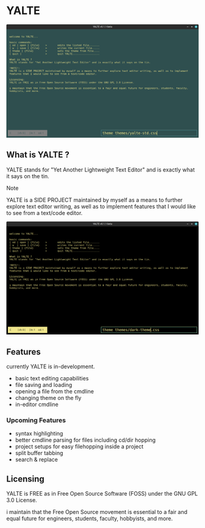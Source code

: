# YALTE

![image](media/yalte_theme00.png) 

## What is YALTE ?
YALTE stands for "Yet Another Lightweight Text Editor" and is
exactly what it says on the tin.

> [!NOTE]
> YALTE is a SIDE PROJECT maintained by myself as a means to
> further explore text editor writing, as well as to implement
> features that I would like to see from a text/code editor.

![image](media/yalte_theme01.png)

## Features
currently YALTE is in-development.

- basic text editing capabilities
- file saving and loading
- opening a file from the cmdline
- changing theme on the fly
- in-editor cmdline

### Upcoming Features
 - syntax highlighting
 - better cmdline parsing for files including cd/dir hopping
 - project setups for easy filehopping inside a project
 - split buffer tabbing
 - search & replace

## Licensing
YALTE is FREE as in Free Open Source Software (FOSS) under the 
GNU GPL 3.0 License. 

i maintain that the Free Open Source movement is essential to a 
fair and equal future for engineers, students, faculty, hobbyists,
and more.
